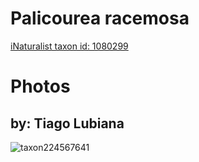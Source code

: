 
Palicourea racemosa
===================
  
[iNaturalist taxon id: 1080299](https://www.inaturalist.org/taxa/1080299)
# Photos

## by: Tiago Lubiana
  
![taxon224567641](https://inaturalist-open-data.s3.amazonaws.com/photos/240655452/medium.jpg)